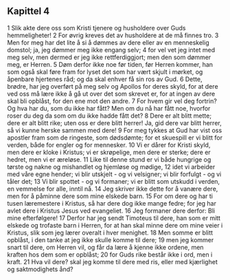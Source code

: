 ## Kapittel 4

1 Slik akte dere oss som Kristi tjenere og husholdere over Guds hemmeligheter!
2 For øvrig kreves det av husholdere at de må finnes tro.
3 Men for meg har det lite å si å dømmes av dere eller av en menneskelig domstol; ja, jeg dømmer meg ikke engang selv;
4 for vel vet jeg intet med meg selv, men dermed er jeg ikke rettferdiggjort; men den som dømmer meg, er Herren.
5 Døm derfor ikke noe før tiden, før Herren kommer, han som også skal føre fram for lyset det som har vært skjult i mørket, og åpenbare hjertenes råd; og da skal enhver få sin ros av Gud.
6 Dette, brødre, har jeg overført på meg selv og Apollos for deres skyld, for at dere ved oss må lære ikke å gå ut over det som skrevet er, for at ingen av dere skal bli opblåst, for den ene mot den andre.
7 For hvem gir vel deg fortrin? Og hva har du, som du ikke har fått? Men om du nå har fått noe, hvorfor roser du deg da som om du ikke hadde fått det?
8 Dere er alt blitt mette; dere er alt blitt rike; uten oss er dere blitt herrer! Ja, gid dere var blitt herrer, så vi kunne herske sammen med dere!
9 For meg tykkes at Gud har vist oss apostler fram som de ringeste, som dødsdømte; for et skuespill er vi blitt for verden, både for engler og for mennesker.
10 Vi er dårer for Kristi skyld, men dere er kloke i Kristus; vi er skrøpelige, men dere er sterke; dere er hedret, men vi er æreløse.
11 Like til denne stund er vi både hungrige og tørste og nakne og mishandlet og hjemløse og mødige,
12 idet vi arbeider med våre egne hender; vi blir utskjelt - og vi velsigner; vi blir forfulgt - og vi tåler det;
13 Vi blir spottet - og vi formaner; vi er blitt som utskudd i verden, en vemmelse for alle, inntil nå.
14 Jeg skriver ikke dette for å vanære dere, men for å påminne dere som mine elskede barn.
15 For om dere og har ti tusen læremestere i Kristus, så har dere dog ikke mange fedre; for jeg har avlet dere i Kristus Jesus ved evangeliet.
16 Jeg formaner dere derfor: Bli mine efterfølgere!
17 Derfor har jeg sendt Timoteus til dere, han som er mitt elskede og trofaste barn i Herren, for at han skal minne dere om mine veier i Kristus, slik som jeg lærer overalt i hver menighet.
18 Men somme er blitt opblåst, i den tanke at jeg ikke skulle komme til dere;
19 men jeg kommer snart til dere, om Herren vil, og får da lære å kjenne ikke ordene, men kraften hos dem som er opblåst;
20 for Guds rike består ikke i ord, men i kraft.
21 Hva vil dere? skal jeg komme til dere med ris, eller med kjærlighet og saktmodighets ånd?
